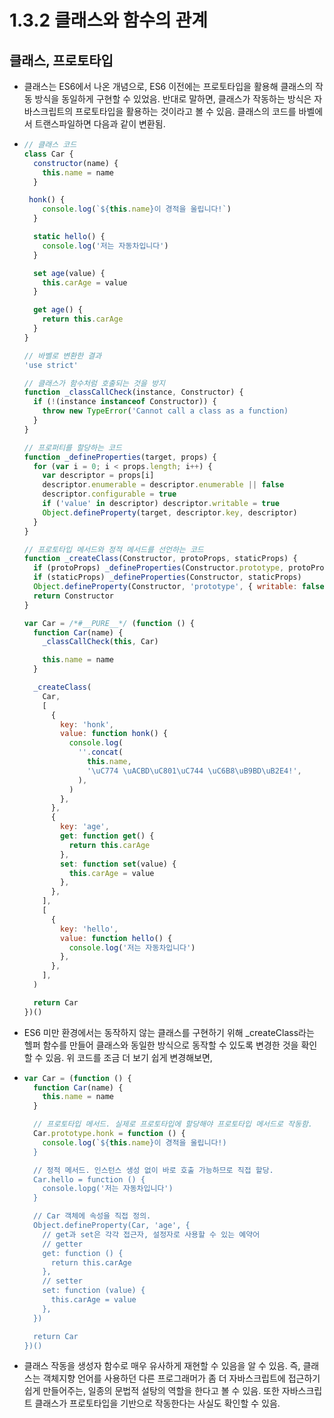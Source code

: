# 1.3.2 클래스와 함수의 관계
## 클래스, 프로토타입
- 클래스는 ES6에서 나온 개념으로, ES6 이전에는 프로토타입을 활용해 클래스의 작동 방식을 동일하게 구현할 수 있었음. 반대로 말하면, 클래스가 작동하는 방식은 자바스크립트의 프로토타입을 활용하는 것이라고 볼 수 있음. 클래스의 코드를 바벨에서 트랜스파일하면 다음과 같이 변환됨.
- ```js
  // 클래스 코드
  class Car {
    constructor(name) {
      this.name = name
    }

   honk() {
      console.log(`${this.name}이 경적을 울립니다!`)
    }

    static hello() {
      console.log('저는 자동차입니다')
    }

    set age(value) {
      this.carAge = value
    }

    get age() {
      return this.carAge
    }
  }

  // 바벨로 변환한 결과
  'use strict'

  // 클래스가 함수처럼 호출되는 것을 방지
  function _classCallCheck(instance, Constructor) {
    if (!(instance instanceof Constructor)) {
      throw new TypeError('Cannot call a class as a function)
    }
  }

  // 프로퍼티를 할당하는 코드
  function _defineProperties(target, props) {
    for (var i = 0; i < props.length; i++) {
      var descriptor = props[i]
      descriptor.enumerable = descriptor.enumerable || false
      descriptor.configurable = true
      if ('value' in descriptor) descriptor.writable = true
      Object.defineProperty(target, descriptor.key, descriptor)
    }
  }

  // 프로토타입 메서드와 정적 메서드를 선언하는 코드
  function _createClass(Constructor, protoProps, staticProps) {
    if (protoProps) _defineProperties(Constructor.prototype, protoProps)
    if (staticProps) _defineProperties(Constructor, staticProps)
    Object.defineProperty(Constructor, 'prototype', { writable: false })
    return Constructor
  }

  var Car = /*#__PURE__*/ (function () {
    function Car(name) {
      _classCallCheck(this, Car)

      this.name = name
    }

    _createClass(
      Car,
      [
        {
          key: 'honk',
          value: function honk() {
            console.log(
              ''.concat(
                this.name,
                '\uC774 \uACBD\uC801\uC744 \uC6B8\uB9BD\uB2E4!',
              ),
            )
          },
        },
        {
          key: 'age',
          get: function get() {
            return this.carAge
          },
          set: function set(value) {
            this.carAge = value
          },
        },
      ],
      [
        {
          key: 'hello',
          value: function hello() {
            console.log('저는 자동차입니다')
          },
        },
      ],
    )

    return Car
  })()
  ```
- ES6 미만 환경에서는 동작하지 않는 클래스를 구현하기 위해 _createClass라는 헬퍼 함수를 만들어 클래스와 동일한 방식으로 동작할 수 있도록 변경한 것을 확인할 수 있음. 위 코드를 조금 더 보기 쉽게 변경해보면,
- ```js
  var Car = (function () {
    function Car(name) {
      this.name = name
    }

    // 프로토타입 메서드. 실제로 프로토타입에 할당해야 프로토타입 메서드로 작동함.
    Car.prototype.honk = function () {
      console.log(`${this.name}이 경적을 울립니다!)
    }

    // 정적 메서드. 인스턴스 생성 없이 바로 호출 가능하므로 직접 할당.
    Car.hello = function () {
      console.lopg('저는 자동차입니다')
    }

    // Car 객체에 속성을 직접 정의.
    Object.defineProperty(Car, 'age', {
      // get과 set은 각각 접근자, 설정자로 사용할 수 있는 예약어
      // getter
      get: function () {
        return this.carAge
      },
      // setter
      set: function (value) {
        this.carAge = value
      },
    })

    return Car
  })()
  ```
- 클래스 작동을 생성자 함수로 매우 유사하게 재현할 수 있음을 알 수 있음. 즉, 클래스는 객체지향 언어를 사용하던 다른 프로그래머가 좀 더 자바스크립트에 접근하기 쉽게 만들어주는, 일종의 문법적 설탕의 역할을 한다고 볼 수 있음. 또한 자바스크립트 클래스가 프로토타입을 기반으로 작동한다는 사실도 확인할 수 있음.

